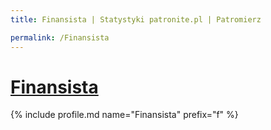 ```yaml
---
title: Finansista | Statystyki patronite.pl | Patromierz

permalink: /Finansista
---
```


# [Finansista](https://patronite.pl/Finansista)

{% include profile.md name="Finansista" prefix="f" %}
